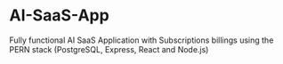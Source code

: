# AI-SaaS-App
Fully functional AI SaaS Application with Subscriptions billings using the PERN stack (PostgreSQL, Express, React and Node.js)
